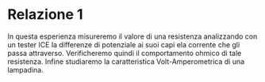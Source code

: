 # Relazione 1

In questa esperienza misureremo il valore di una resistenza analizzando con un tester ICE la differenze di potenziale ai suoi capi ela corrente che gli passa attraverso. Verificheremo quindi il comportamento ohmico di tale resistenza. Infine studiaremo la caratteristica Volt-Amperometrica di una lampadina.


